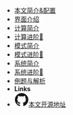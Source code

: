 - [本文简介&配置](introduction)
- [界面介绍](interface)
- [计算简介](calc)
- [计算进阶🚀](calc_pro)
- [模式简介](mod)
- [模式进阶🚀](mod_pro)
- [系统简介](sys)
- [系统进阶🚀](sys_pro)
- [例题与解析](examples)
- **Links**
- [![Github](assets/img/github.svg)本文开源地址](https://github.com/Howardzhangdqs/fx-991CN-X-Usage)